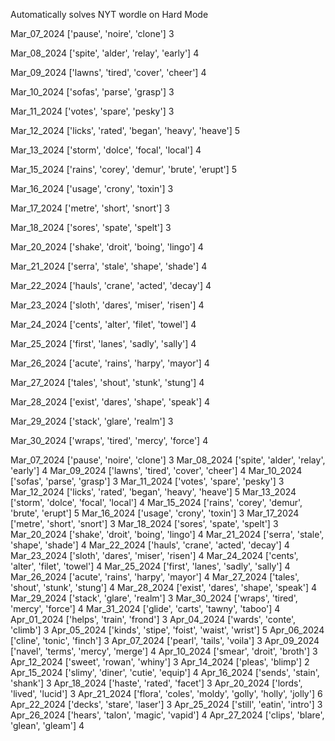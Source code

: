 Automatically solves NYT wordle on Hard Mode

Mar_07_2024 ['pause', 'noire', 'clone'] 3

Mar_08_2024 ['spite', 'alder', 'relay', 'early'] 4

Mar_09_2024 ['lawns', 'tired', 'cover', 'cheer'] 4

Mar_10_2024 ['sofas', 'parse', 'grasp'] 3

Mar_11_2024 ['votes', 'spare', 'pesky'] 3

Mar_12_2024 ['licks', 'rated', 'began', 'heavy', 'heave'] 5

Mar_13_2024 ['storm', 'dolce', 'focal', 'local'] 4

Mar_15_2024 ['rains', 'corey', 'demur', 'brute', 'erupt'] 5

Mar_16_2024 ['usage', 'crony', 'toxin'] 3

Mar_17_2024 ['metre', 'short', 'snort'] 3

Mar_18_2024 ['sores', 'spate', 'spelt'] 3

Mar_20_2024 ['shake', 'droit', 'boing', 'lingo'] 4

Mar_21_2024 ['serra', 'stale', 'shape', 'shade'] 4

Mar_22_2024 ['hauls', 'crane', 'acted', 'decay'] 4

Mar_23_2024 ['sloth', 'dares', 'miser', 'risen'] 4

Mar_24_2024 ['cents', 'alter', 'filet', 'towel'] 4

Mar_25_2024 ['first', 'lanes', 'sadly', 'sally'] 4

Mar_26_2024 ['acute', 'rains', 'harpy', 'mayor'] 4

Mar_27_2024 ['tales', 'shout', 'stunk', 'stung'] 4

Mar_28_2024 ['exist', 'dares', 'shape', 'speak'] 4

Mar_29_2024 ['stack', 'glare', 'realm'] 3

Mar_30_2024 ['wraps', 'tired', 'mercy', 'force'] 4

Mar_07_2024 ['pause', 'noire', 'clone'] 3
Mar_08_2024 ['spite', 'alder', 'relay', 'early'] 4
Mar_09_2024 ['lawns', 'tired', 'cover', 'cheer'] 4
Mar_10_2024 ['sofas', 'parse', 'grasp'] 3
Mar_11_2024 ['votes', 'spare', 'pesky'] 3
Mar_12_2024 ['licks', 'rated', 'began', 'heavy', 'heave'] 5
Mar_13_2024 ['storm', 'dolce', 'focal', 'local'] 4
Mar_15_2024 ['rains', 'corey', 'demur', 'brute', 'erupt'] 5
Mar_16_2024 ['usage', 'crony', 'toxin'] 3
Mar_17_2024 ['metre', 'short', 'snort'] 3
Mar_18_2024 ['sores', 'spate', 'spelt'] 3
Mar_20_2024 ['shake', 'droit', 'boing', 'lingo'] 4
Mar_21_2024 ['serra', 'stale', 'shape', 'shade'] 4
Mar_22_2024 ['hauls', 'crane', 'acted', 'decay'] 4
Mar_23_2024 ['sloth', 'dares', 'miser', 'risen'] 4
Mar_24_2024 ['cents', 'alter', 'filet', 'towel'] 4
Mar_25_2024 ['first', 'lanes', 'sadly', 'sally'] 4
Mar_26_2024 ['acute', 'rains', 'harpy', 'mayor'] 4
Mar_27_2024 ['tales', 'shout', 'stunk', 'stung'] 4
Mar_28_2024 ['exist', 'dares', 'shape', 'speak'] 4
Mar_29_2024 ['stack', 'glare', 'realm'] 3
Mar_30_2024 ['wraps', 'tired', 'mercy', 'force'] 4
Mar_31_2024 ['glide', 'carts', 'tawny', 'taboo'] 4
Apr_01_2024 ['helps', 'train', 'frond'] 3
Apr_04_2024 ['wards', 'conte', 'climb'] 3
Apr_05_2024 ['kinds', 'stipe', 'foist', 'waist', 'wrist'] 5
Apr_06_2024 ['cline', 'tonic', 'finch'] 3
Apr_07_2024 ['pearl', 'tails', 'voila'] 3
Apr_09_2024 ['navel', 'terms', 'mercy', 'merge'] 4
Apr_10_2024 ['smear', 'droit', 'broth'] 3
Apr_12_2024 ['sweet', 'rowan', 'whiny'] 3
Apr_14_2024 ['pleas', 'blimp'] 2
Apr_15_2024 ['slimy', 'diner', 'cutie', 'equip'] 4
Apr_16_2024 ['sends', 'stain', 'shank'] 3
Apr_18_2024 ['haste', 'rated', 'facet'] 3
Apr_20_2024 ['lords', 'lived', 'lucid'] 3
Apr_21_2024 ['flora', 'coles', 'moldy', 'golly', 'holly', 'jolly'] 6
Apr_22_2024 ['decks', 'stare', 'laser'] 3
Apr_25_2024 ['still', 'eatin', 'intro'] 3
Apr_26_2024 ['hears', 'talon', 'magic', 'vapid'] 4
Apr_27_2024 ['clips', 'blare', 'glean', 'gleam'] 4
